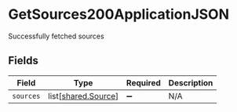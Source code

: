 # GetSources200ApplicationJSON

Successfully fetched sources


## Fields

| Field                                                | Type                                                 | Required                                             | Description                                          |
| ---------------------------------------------------- | ---------------------------------------------------- | ---------------------------------------------------- | ---------------------------------------------------- |
| `sources`                                            | list[[shared.Source](../../models/shared/source.md)] | :heavy_minus_sign:                                   | N/A                                                  |